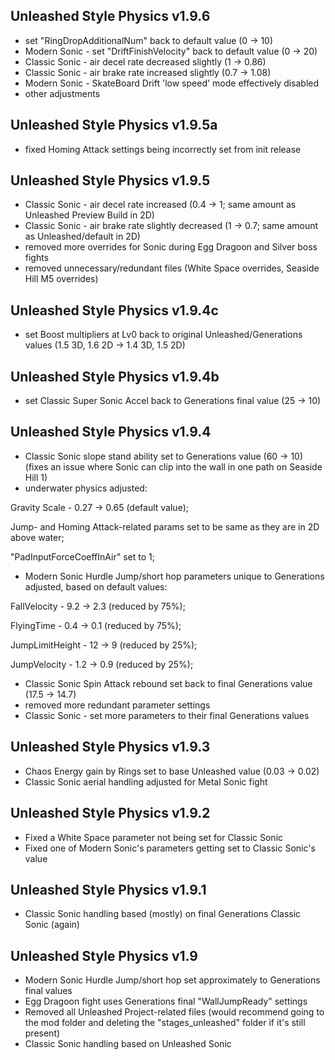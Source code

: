 ## Unleashed Style Physics v1.9.6
- set "RingDropAdditionalNum" back to default value (0 → 10)
- Modern Sonic - set "DriftFinishVelocity" back to default value (0 → 20)
- Classic Sonic - air decel rate decreased slightly (1 → 0.86)
- Classic Sonic - air brake rate increased slightly (0.7 → 1.08)
- Modern Sonic - SkateBoard Drift 'low speed' mode effectively disabled
- other adjustments

## Unleashed Style Physics v1.9.5a
- fixed Homing Attack settings being incorrectly set from init release

## Unleashed Style Physics v1.9.5
- Classic Sonic - air decel rate increased (0.4 → 1; same amount as Unleashed Preview Build in 2D)
- Classic Sonic - air brake rate slightly decreased (1 → 0.7; same amount as Unleashed/default in 2D)
- removed more overrides for Sonic during Egg Dragoon and Silver boss fights
- removed unnecessary/redundant files (White Space overrides, Seaside Hill M5 overrides)

## Unleashed Style Physics v1.9.4c
- set Boost multipliers at Lv0 back to original Unleashed/Generations values (1.5 3D, 1.6 2D → 1.4 3D, 1.5 2D)

## Unleashed Style Physics v1.9.4b
- set Classic Super Sonic Accel back to Generations final value (25 → 10)

## Unleashed Style Physics v1.9.4
- Classic Sonic slope stand ability set to Generations value (60 → 10) (fixes an issue where Sonic can clip into the wall in one path on Seaside Hill 1)
- underwater physics adjusted:

Gravity Scale - 0.27 → 0.65 (default value);

Jump- and Homing Attack-related params set to be same as they are in 2D above water;

"PadInputForceCoeffInAir" set to 1;

- Modern Sonic Hurdle Jump/short hop parameters unique to Generations adjusted, based on default values:

FallVelocity - 9.2 → 2.3 (reduced by 75%);

FlyingTime - 0.4 → 0.1 (reduced by 75%);

JumpLimitHeight - 12 → 9 (reduced by 25%);

JumpVelocity - 1.2 → 0.9 (reduced by 25%);

- Classic Sonic Spin Attack rebound set back to final Generations value (17.5 → 14.7)
- removed more redundant parameter settings
- Classic Sonic - set more parameters to their final Generations values

## Unleashed Style Physics v1.9.3
- Chaos Energy gain by Rings set to base Unleashed value (0.03 → 0.02)
- Classic Sonic aerial handling adjusted for Metal Sonic fight

## Unleashed Style Physics v1.9.2
- Fixed a White Space parameter not being set for Classic Sonic
- Fixed one of Modern Sonic's parameters getting set to Classic Sonic's value

## Unleashed Style Physics v1.9.1
- Classic Sonic handling based (mostly) on final Generations Classic Sonic (again)

## Unleashed Style Physics v1.9
- Modern Sonic Hurdle Jump/short hop set approximately to Generations final values
- Egg Dragoon fight uses Generations final "WallJumpReady" settings
- Removed all Unleashed Project-related files (would recommend going to the mod folder and deleting the "stages_unleashed" folder if it's still present)
- Classic Sonic handling based on Unleashed Sonic
